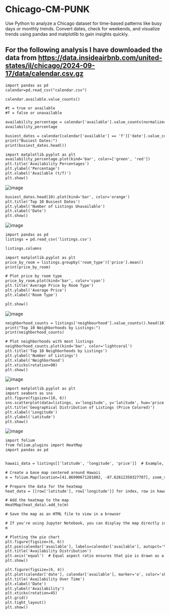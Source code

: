# Chicago-CM-PUNK
Use Python to analyze a Chicago dataset for time-based patterns like busy days or monthly trends. Convert dates, check for weekends, and visualize trends using pandas and matplotlib to gain insights quickly.
## For the following analysis I have downloaded the data from https://data.insideairbnb.com/united-states/il/chicago/2024-09-17/data/calendar.csv.gz

```diff
import pandas as pd
calendar=pd.read_csv("calendar.csv")
```
```diff
calendar.available.value_counts()
```
```diff
#t = true or available
#f = false or unavailable
```

```diff
availability_percentage = calendar['available'].value_counts(normalize=True) * 100
availability_percentage
```
```diff
busiest_dates = calendar[calendar['available'] == 'f']['date'].value_counts()
print("Busiest Dates:")
print(busiest_dates.head())
```

```diff
import matplotlib.pyplot as plt
availability_percentage.plot(kind='bar', color=['green', 'red'])
plt.title('Availability Percentages')
plt.ylabel('Percentage')
plt.xlabel('Available (t/f)')
plt.show()
```
![image](https://github.com/user-attachments/assets/c0d2a0aa-cf7e-455a-b435-f09423271b3f)

```diff
busiest_dates.head(10).plot(kind='bar', color='orange')
plt.title('Top 10 Busiest Dates')
plt.ylabel('Number of Listings Unavailable')
plt.xlabel('Date')
plt.show()
```
![image](https://github.com/user-attachments/assets/357beeeb-7f55-44ac-bcfe-acf2aa59af97)
```diff
import pandas as pd
listings = pd.read_csv('listings.csv')
```
```diff
listings.columns
```
```diff
import matplotlib.pyplot as plt
price_by_room = listings.groupby('room_type')['price'].mean()
print(price_by_room)

# Plot price by room type
price_by_room.plot(kind='bar', color='cyan')
plt.title('Average Price by Room Type')
plt.ylabel('Average Price')
plt.xlabel('Room Type')

plt.show()
```
![image](https://github.com/user-attachments/assets/6c887b78-0d02-4175-b009-9f8eec0b8064)
```diff
neighborhood_counts = listings['neighbourhood'].value_counts().head(10)
print("Top 10 Neighborhoods by Listings:")
print(neighborhood_counts)

# Plot neighborhoods with most listings
neighborhood_counts.plot(kind='bar', color='lightcoral')
plt.title('Top 10 Neighborhoods by Listings')
plt.ylabel('Number of Listings')
plt.xlabel('Neighborhood')
plt.xticks(rotation=90)
plt.show()
```
![image](https://github.com/user-attachments/assets/34a29c68-c232-4442-9549-75edfefb21ee)
```diff
import matplotlib.pyplot as plt
import seaborn as sns
plt.figure(figsize=(10, 6))
sns.scatterplot(data=listings, x='longitude', y='latitude', hue='price', palette='viridis', size='price', sizes=(10, 200))
plt.title('Geographical Distribution of Listings (Price Colored)')
plt.xlabel('Longitude')
plt.ylabel('Latitude')
plt.show()
```
![image](https://github.com/user-attachments/assets/1f16796f-55a4-4cd9-8abb-2a05b9cfefbd)

```diff
import folium
from folium.plugins import HeatMap
import pandas as pd


hawaii_data = listings[['latitude', 'longitude', 'price']]  # Example, you may add more columns

# Create a base map centered around Hawaii
m = folium.Map(location=[41.86990671281802, -87.62612350327707], zoom_start=10)

# Prepare the data for the heatmap
heat_data = [[row['latitude'], row['longitude']] for index, row in hawaii_data.iterrows()]

# Add the heatmap to the map
HeatMap(heat_data).add_to(m)

# Save the map as an HTML file to view in a browser

# If you're using Jupyter Notebook, you can display the map directly in the notebook:
m
```
```diff
# Plotting the pie chart
plt.figure(figsize=(6, 6))
plt.pie(calendar['available'], labels=calendar['available'], autopct='%1.1f%%', startangle=90, colors=['lightcoral', 'lightskyblue', 'lightgreen'])
plt.title('Availability Distribution')
plt.axis('equal')  # Equal aspect ratio ensures that pie is drawn as a circle.
plt.show()
```
```diff
plt.figure(figsize=(6, 4))
plt.plot(calendar['date'], calendar['available'], marker='o', color='skyblue')
plt.title('Availability Over Time')
plt.xlabel('Date')
plt.ylabel('Availability')
plt.xticks(rotation=45)
plt.grid()
plt.tight_layout()
plt.show()
```
